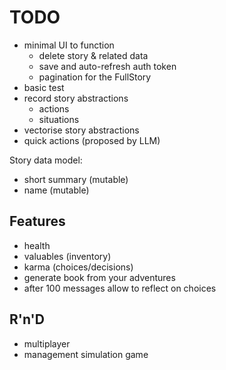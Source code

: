 TODO
====

- minimal UI to function
  - delete story & related data
  - save and auto-refresh auth token
  - pagination for the FullStory
- basic test
- record story abstractions
  - actions
  - situations
- vectorise story abstractions
- quick actions (proposed by LLM)


Story data model:
- short summary (mutable)
- name (mutable)

## Features
- health
- valuables (inventory)
- karma (choices/decisions)
- generate book from your adventures
- after 100 messages allow to reflect on choices

## R'n'D
- multiplayer
- management simulation game
